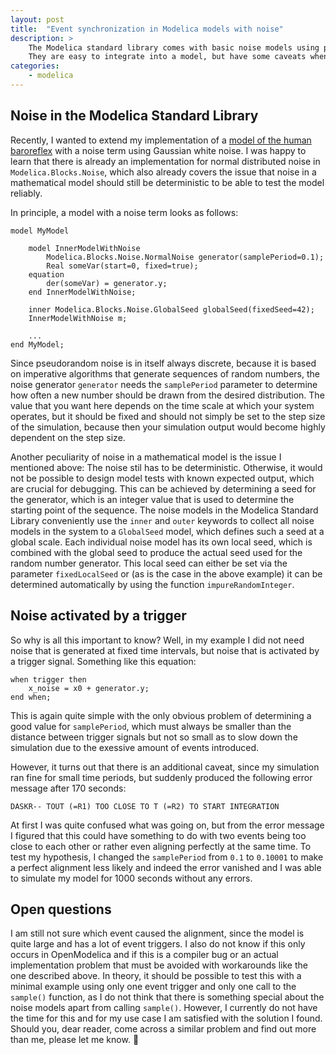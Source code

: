 ```yaml
---
layout: post
title:  "Event synchronization in Modelica models with noise"
description: >
    The Modelica standard library comes with basic noise models using pseudorandom numbers.
    They are easy to integrate into a model, but have some caveats when the sample period of the noise perfectly aligns with another event.
categories:
    - modelica
---
```


## Noise in the Modelica Standard Library

Recently, I wanted to extend my implementation of a [model of the human baroreflex](https://github.com/CSchoel/shm) with a noise term using Gaussian white noise.
I was happy to learn that there is already an implementation for normal distributed noise in `Modelica.Blocks.Noise`, which also already covers the issue that noise in a mathematical model should still be deterministic to be able to test the model reliably.

In principle, a model with a noise term looks as follows:

```modelica
model MyModel

    model InnerModelWithNoise
        Modelica.Blocks.Noise.NormalNoise generator(samplePeriod=0.1);
        Real someVar(start=0, fixed=true);
    equation
        der(someVar) = generator.y;
    end InnerModelWithNoise;

    inner Modelica.Blocks.Noise.GlobalSeed globalSeed(fixedSeed=42);
    InnerModelWithNoise m;

    ...
end MyModel;
```

Since pseudorandom noise is in itself always discrete, because it is based on imperative algorithms that generate sequences of random numbers, the noise generator `generator` needs the `samplePeriod` parameter to determine how often a new number should be drawn from the desired distribution.
The value that you want here depends on the time scale at which your system operates, but it should be fixed and should not simply be set to the step size of the simulation, because then your simulation output would become highly dependent on the step size.

Another peculiarity of noise in a mathematical model is the issue I mentioned above: The noise stil has to be deterministic.
Otherwise, it would not be possible to design model tests with known expected output, which are crucial for debugging.
This can be achieved by determining a seed for the generator, which is an integer value that is used to determine the starting point of the sequence.
The noise models in the Modelica Standard Library conveniently use the `inner` and `outer` keywords to collect all noise models in the system to a `GlobalSeed` model, which defines such a seed at a global scale.
Each individual noise model has its own local seed, which is combined with the global seed to produce the actual seed used for the random number generator.
This local seed can either be set via the parameter `fixedLocalSeed` or (as is the case in the above example) it can be determined automatically by using the function `impureRandomInteger`.

## Noise activated by a trigger

So why is all this important to know?
Well, in my example I did not need noise that is generated at fixed time intervals, but noise that is activated by a trigger signal.
Something like this equation:

```
when trigger then
    x_noise = x0 + generator.y;
end when;
```

This is again quite simple with the only obvious problem of determining a good value for `samplePeriod`, which must always be smaller than the distance between trigger signals but not so small as to slow down the simulation due to the exessive amount of events introduced.

However, it turns out that there is an additional caveat, since my simulation ran fine for small time periods, but suddenly produced the following error message after 170 seconds:

```verbatim
DASKR-- TOUT (=R1) TOO CLOSE TO T (=R2) TO START INTEGRATION
```

At first I was quite confused what was going on, but from the error message I figured that this could have something to do with two events being too close to each other or rather even aligning perfectly at the same time.
To test my hypothesis, I changed the `samplePeriod` from `0.1` to `0.10001` to make a perfect alignment less likely and indeed the error vanished and I was able to simulate my model for 1000 seconds without any errors.

## Open questions

I am still not sure which event caused the alignment, since the model is quite large and has a lot of event triggers.
I also do not know if this only occurs in OpenModelica and if this is a compiler bug or an actual implementation problem that must be avoided with workarounds like the one described above.
In theory, it should be possible to test this with a minimal example using only one event trigger and only one call to the `sample()` function, as I do not think that there is something special about the noise models apart from calling `sample()`.
However, I currently do not have the time for this and for my use case I am satisfied with the solution I found.
Should you, dear reader, come across a similar problem and find out more than me, please let me know. :slightly_smiling_face:

